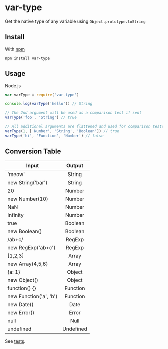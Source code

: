 var-type
========

Get the native type of any variable using `Object.prototype.toString`

Install
-------

With [npm](https://npmjs.org)

```
npm install var-type
```

Usage
-----

Node.js

```js
var varType = require('var-type')

console.log(varType('hello')) // String

// The 2nd argument will be used as a comparison test if sent
varType('foo', 'String') // true

// All additional arguments are flattened and used for comparison tests
varType(1, ['Number', 'String', 'Boolean']) // true
varType('hi', 'Function', 'Number') // false
```

Conversion Table
----------------

| Input                  | Output    |
| ---------------------- |:---------:|
| 'meow'                 | String    |
| new String('bar')      | String    |
| 20                     | Number    |
| new Number(10)         | Number    |
| NaN                    | Number    |
| Infinity               | Number    |
| true                   | Boolean   |
| new Boolean()          | Boolean   |
| /ab+c/                 | RegExp    |
| new RegExp('ab+c')     | RegExp    |
| [1,2,3]                | Array     |
| new Array(4,5,6)       | Array     |
| {a: 1}                 | Object    |
| new Object()           | Object    |
| function() {}          | Function  |
| new Function('a', 'b') | Function  |
| new Date()             | Date      |
| new Error()            | Error     |
| null                   | Null      |
| undefined              | Undefined |


See [tests](./test.js).